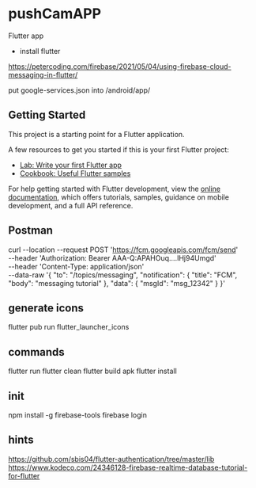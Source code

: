 # pushCamAPP

Flutter app

- install flutter


https://petercoding.com/firebase/2021/05/04/using-firebase-cloud-messaging-in-flutter/

put google-services.json into /android/app/

## Getting Started

This project is a starting point for a Flutter application.

A few resources to get you started if this is your first Flutter project:

- [Lab: Write your first Flutter app](https://docs.flutter.dev/get-started/codelab)
- [Cookbook: Useful Flutter samples](https://docs.flutter.dev/cookbook)

For help getting started with Flutter development, view the
[online documentation](https://docs.flutter.dev/), which offers tutorials,
samples, guidance on mobile development, and a full API reference.

## Postman

curl --location --request POST 'https://fcm.googleapis.com/fcm/send' \
--header 'Authorization: Bearer AAA-Q:APAHOuq....IHj94Umgd' \
--header 'Content-Type: application/json' \
--data-raw '{
  "to": "/topics/messaging",
  "notification": {
    "title": "FCM",
    "body": "messaging tutorial"
  },
  "data": {
    "msgId": "msg_12342"
  }
}'

## generate icons
flutter pub run flutter_launcher_icons

## commands
flutter run
flutter clean
flutter build apk
flutter install

## init
npm install -g firebase-tools
firebase login

## hints
https://github.com/sbis04/flutter-authentication/tree/master/lib
https://www.kodeco.com/24346128-firebase-realtime-database-tutorial-for-flutter
